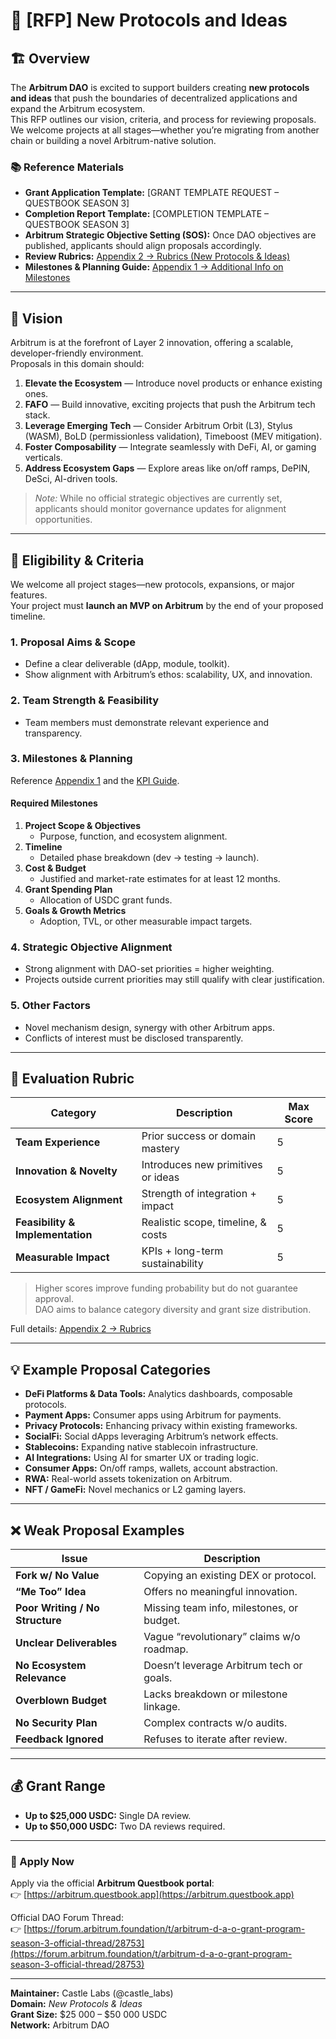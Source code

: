 # 🧩 [RFP] New Protocols and Ideas

## 🏗 Overview

The **Arbitrum DAO** is excited to support builders creating **new protocols and ideas** that push the boundaries of decentralized applications and expand the Arbitrum ecosystem.  
This RFP outlines our vision, criteria, and process for reviewing proposals.  
We welcome projects at all stages—whether you’re migrating from another chain or building a novel Arbitrum-native solution.

### 📚 Reference Materials

- **Grant Application Template:** [GRANT TEMPLATE REQUEST – QUESTBOOK SEASON 3]
- **Completion Report Template:** [COMPLETION TEMPLATE – QUESTBOOK SEASON 3]
- **Arbitrum Strategic Objective Setting (SOS):** Once DAO objectives are published, applicants should align proposals accordingly.
- **Review Rubrics:** [Appendix 2 → Rubrics (New Protocols & Ideas)](https://www.notion.so/Rubrics-New-Protocols-and-Ideas-1b4247759efb8048a85cfa06a58e6661?pvs=21)
- **Milestones & Planning Guide:** [Appendix 1 → Additional Info on Milestones](https://www.notion.so/Appendix-1-Additional-info-on-Milestones-and-planning-1b4247759efb80b1a496e11e3e89a2c2?pvs=21)

---

## 🚀 Vision

Arbitrum is at the forefront of Layer 2 innovation, offering a scalable, developer-friendly environment.  
Proposals in this domain should:

1. **Elevate the Ecosystem** — Introduce novel products or enhance existing ones.  
2. **FAFO** — Build innovative, exciting projects that push the Arbitrum tech stack.  
3. **Leverage Emerging Tech** — Consider Arbitrum Orbit (L3), Stylus (WASM), BoLD (permissionless validation), Timeboost (MEV mitigation).  
4. **Foster Composability** — Integrate seamlessly with DeFi, AI, or gaming verticals.  
5. **Address Ecosystem Gaps** — Explore areas like on/off ramps, DePIN, DeSci, AI-driven tools.

> *Note:* While no official strategic objectives are currently set, applicants should monitor governance updates for alignment opportunities.

---

## 🧾 Eligibility & Criteria

We welcome all project stages—new protocols, expansions, or major features.  
Your project must **launch an MVP on Arbitrum** by the end of your proposed timeline.

### 1. Proposal Aims & Scope
- Define a clear deliverable (dApp, module, toolkit).  
- Show alignment with Arbitrum’s ethos: scalability, UX, and innovation.

### 2. Team Strength & Feasibility
- Team members must demonstrate relevant experience and transparency.

### 3. Milestones & Planning
Reference [Appendix 1](https://www.notion.so/Appendix-1-Additional-info-on-Milestones-and-planning-1b4247759efb80b1a496e11e3e89a2c2?pvs=21) and the [KPI Guide](https://www.notion.so/KPI-New-Protocols-and-Ideas-1b6247759efb80368167d52532ec9e8a?pvs=21).

#### Required Milestones
1. **Project Scope & Objectives**
   - Purpose, function, and ecosystem alignment.
2. **Timeline**
   - Detailed phase breakdown (dev → testing → launch).  
3. **Cost & Budget**
   - Justified and market-rate estimates for at least 12 months.  
4. **Grant Spending Plan**
   - Allocation of USDC grant funds.  
5. **Goals & Growth Metrics**
   - Adoption, TVL, or other measurable impact targets.  

### 4. Strategic Objective Alignment
- Strong alignment with DAO-set priorities = higher weighting.  
- Projects outside current priorities may still qualify with clear justification.  

### 5. Other Factors
- Novel mechanism design, synergy with other Arbitrum apps.  
- Conflicts of interest must be disclosed transparently.

---

## 🧮 Evaluation Rubric

| Category | Description | Max Score |
|-----------|--------------|-----------|
| **Team Experience** | Prior success or domain mastery | 5 |
| **Innovation & Novelty** | Introduces new primitives or ideas | 5 |
| **Ecosystem Alignment** | Strength of integration + impact | 5 |
| **Feasibility & Implementation** | Realistic scope, timeline, & costs | 5 |
| **Measurable Impact** | KPIs + long-term sustainability | 5 |

> Higher scores improve funding probability but do not guarantee approval.  
> DAO aims to balance category diversity and grant size distribution.

Full details: [Appendix 2 → Rubrics](https://www.notion.so/Rubrics-New-Protocols-and-Ideas-1b4247759efb8048a85cfa06a58e6661?pvs=21)

---

## 💡 Example Proposal Categories

- **DeFi Platforms & Data Tools:** Analytics dashboards, composable protocols.  
- **Payment Apps:** Consumer apps using Arbitrum for payments.  
- **Privacy Protocols:** Enhancing privacy within existing frameworks.  
- **SocialFi:** Social dApps leveraging Arbitrum’s network effects.  
- **Stablecoins:** Expanding native stablecoin infrastructure.  
- **AI Integrations:** Using AI for smarter UX or trading logic.  
- **Consumer Apps:** On/off ramps, wallets, account abstraction.  
- **RWA:** Real-world assets tokenization on Arbitrum.  
- **NFT / GameFi:** Novel mechanics or L2 gaming layers.

---

## ❌ Weak Proposal Examples

| Issue | Description |
|--------|--------------|
| **Fork w/ No Value** | Copying an existing DEX or protocol. |
| **“Me Too” Idea** | Offers no meaningful innovation. |
| **Poor Writing / No Structure** | Missing team info, milestones, or budget. |
| **Unclear Deliverables** | Vague “revolutionary” claims w/o roadmap. |
| **No Ecosystem Relevance** | Doesn’t leverage Arbitrum tech or goals. |
| **Overblown Budget** | Lacks breakdown or milestone linkage. |
| **No Security Plan** | Complex contracts w/o audits. |
| **Feedback Ignored** | Refuses to iterate after review. |

---

## 💰 Grant Range

- **Up to $25,000 USDC:** Single DA review.  
- **Up to $50,000 USDC:** Two DA reviews required.  

---

### 📨 Apply Now

Apply via the official **Arbitrum Questbook portal**:  
👉 [https://arbitrum.questbook.app](https://arbitrum.questbook.app)

Official DAO Forum Thread:  
👉 [https://forum.arbitrum.foundation/t/arbitrum-d-a-o-grant-program-season-3-official-thread/28753](https://forum.arbitrum.foundation/t/arbitrum-d-a-o-grant-program-season-3-official-thread/28753)

---

**Maintainer:** Castle Labs (@castle_labs)  
**Domain:** *New Protocols & Ideas*  
**Grant Size:** $25 000 – $50 000 USDC  
**Network:** Arbitrum DAO
